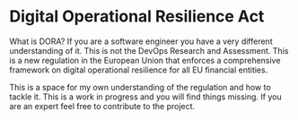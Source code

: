 # Digital Operational Resilience Act

What is DORA? If you are a software engineer you have a very different understanding of it. This is not the DevOps Research and Assessment. This is a new regulation in the European Union that enforces a comprehensive framework on digital operational resilience for all EU financial entities. 

This is a space for my own understanding of the regulation and how to tackle it. This is a work in progress and you will find things missing. If you are an expert feel free to contribute to the project. 